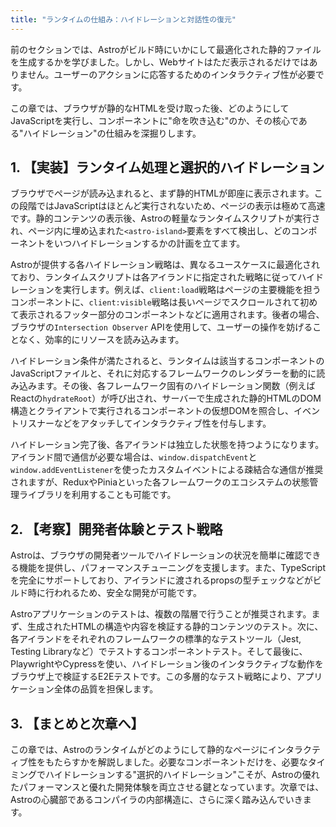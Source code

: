 ```yaml
---
title: "ランタイムの仕組み：ハイドレーションと対話性の復元"
---
```


前のセクションでは、Astroがビルド時にいかにして最適化された静的ファイルを生成するかを学びました。しかし、Webサイトはただ表示されるだけではありません。ユーザーのアクションに応答するためのインタラクティブ性が必要です。

この章では、ブラウザが静的なHTMLを受け取った後、どのようにしてJavaScriptを実行し、コンポーネントに"命を吹き込む"のか、その核心である"ハイドレーション"の仕組みを深掘りします。

## 1. 【実装】ランタイム処理と選択的ハイドレーション

ブラウザでページが読み込まれると、まず静的HTMLが即座に表示されます。この段階ではJavaScriptはほとんど実行されないため、ページの表示は極めて高速です。静的コンテンツの表示後、Astroの軽量なランタイムスクリプトが実行され、ページ内に埋め込まれた`<astro-island>`要素をすべて検出し、どのコンポーネントをいつハイドレーションするかの計画を立てます。

Astroが提供する各ハイドレーション戦略は、異なるユースケースに最適化されており、ランタイムスクリプトは各アイランドに指定された戦略に従ってハイドレーションを実行します。例えば、`client:load`戦略はページの主要機能を担うコンポーネントに、`client:visible`戦略は長いページでスクロールされて初めて表示されるフッター部分のコンポーネントなどに適用されます。後者の場合、ブラウザの`Intersection Observer` APIを使用して、ユーザーの操作を妨げることなく、効率的にリソースを読み込みます。

ハイドレーション条件が満たされると、ランタイムは該当するコンポーネントのJavaScriptファイルと、それに対応するフレームワークのレンダラーを動的に読み込みます。その後、各フレームワーク固有のハイドレーション関数（例えばReactの`hydrateRoot`）が呼び出され、サーバーで生成された静的HTMLのDOM構造とクライアントで実行されるコンポーネントの仮想DOMを照合し、イベントリスナーなどをアタッチしてインタラクティブ性を付与します。

ハイドレーション完了後、各アイランドは独立した状態を持つようになります。アイランド間で通信が必要な場合は、`window.dispatchEvent`と`window.addEventListener`を使ったカスタムイベントによる疎結合な通信が推奨されますが、ReduxやPiniaといった各フレームワークのエコシステムの状態管理ライブラリを利用することも可能です。

## 2. 【考察】開発者体験とテスト戦略

Astroは、ブラウザの開発者ツールでハイドレーションの状況を簡単に確認できる機能を提供し、パフォーマンスチューニングを支援します。また、TypeScriptを完全にサポートしており、アイランドに渡されるpropsの型チェックなどがビルド時に行われるため、安全な開発が可能です。

Astroアプリケーションのテストは、複数の階層で行うことが推奨されます。まず、生成されたHTMLの構造や内容を検証する静的コンテンツのテスト。次に、各アイランドをそれぞれのフレームワークの標準的なテストツール（Jest, Testing Libraryなど）でテストするコンポーネントテスト。そして最後に、PlaywrightやCypressを使い、ハイドレーション後のインタラクティブな動作をブラウザ上で検証するE2Eテストです。この多層的なテスト戦略により、アプリケーション全体の品質を担保します。

## 3. 【まとめと次章へ】

この章では、Astroのランタイムがどのようにして静的なページにインタラクティブ性をもたらすかを解説しました。必要なコンポーネントだけを、必要なタイミングでハイドレーションする"選択的ハイドレーション"こそが、Astroの優れたパフォーマンスと優れた開発体験を両立させる鍵となっています。次章では、Astroの心臓部であるコンパイラの内部構造に、さらに深く踏み込んでいきます。